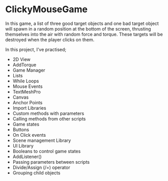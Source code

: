 # ClickyMouseGame

In this game, a list of three good target objects and one bad target object will spawn in a random position at the bottom of the screen, thrusting themselves into the air with random force and torque. These targets will be destroyed when the player clicks on them.

In this project, I've practised;

- 2D View
- AddTorque
- Game Manager
- Lists
- While Loops
- Mouse Events
- TextMeshPro
- Canvas
- Anchor Points
- Import Libraries
- Custom methods with parameters
- Calling methods from other scripts
- Game states
- Buttons
- On Click events
- Scene management Library
- UI Library
- Booleans to control game states
- AddListener()
- Passing parameters between scripts
- Divide/Assign (/=) operator
- Grouping child objects
